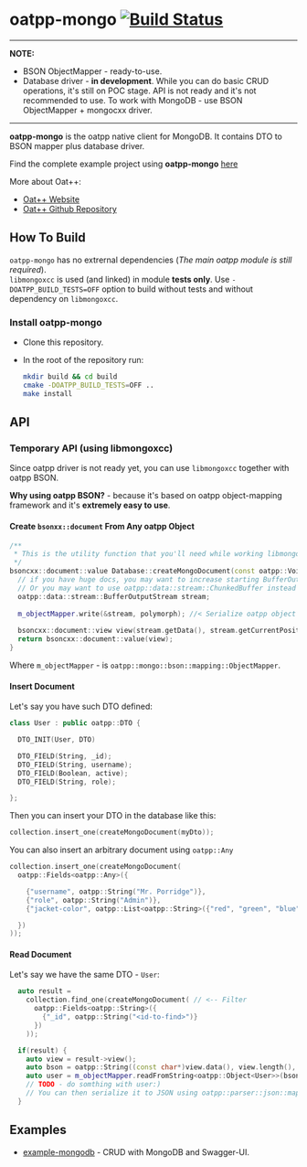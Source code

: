 # oatpp-mongo [![Build Status](https://dev.azure.com/lganzzzo/lganzzzo/_apis/build/status/oatpp.oatpp-mongo?branchName=master)](https://dev.azure.com/lganzzzo/lganzzzo/_build/latest?definitionId=26&branchName=master)

---
**NOTE:**  

- BSON ObjectMapper - ready-to-use.
- Database driver - **in development**. While you can do basic CRUD operations, it's still on POC stage. API is not ready and it's not recommended to use.
To work with MongoDB - use BSON ObjectMapper + mongocxx driver.
---

**oatpp-mongo** is the oatpp native client for MongoDB. It contains DTO to BSON mapper plus database driver.  

Find the complete example project using **oatpp-mongo** [here](https://github.com/oatpp/example-mongodb)

More about Oat++:

- [Oat++ Website](https://oatpp.io/)
- [Oat++ Github Repository](https://github.com/oatpp/oatpp)

## How To Build

`oatpp-mongo` has no extrernal dependencies (*The main oatpp module is still required*).  
`libmongoxcc` is used (and linked) in module **tests only**. Use `-DOATPP_BUILD_TESTS=OFF` option to build without tests and without dependency on `libmongoxcc`.

### Install oatpp-mongo

- Clone this repository. 
- In the root of the repository run:

   ```bash
   mkdir build && cd build
   cmake -DOATPP_BUILD_TESTS=OFF ..
   make install
   ```

## API

### Temporary API (using libmongoxcc)

Since oatpp driver is not ready yet, you can use `libmongoxcc` together with oatpp BSON.  

**Why using oatpp BSON?** - because it's based on oatpp object-mapping framework and 
it's **extremely easy to use**.

#### Create `bsonxx::document` From Any oatpp Object

```cpp
/**
 * This is the utility function that you'll need while working libmongoxcc
 */
bsoncxx::document::value Database::createMongoDocument(const oatpp::Void &polymorph) {
  // if you have huge docs, you may want to increase starting BufferOutputStream size.
  // Or you may want to use oatpp::data::stream::ChunkedBuffer instead - for no-copy growth.
  oatpp::data::stream::BufferOutputStream stream;
  
  m_objectMapper.write(&stream, polymorph); //< Serialize oatpp object to BSON.
  
  bsoncxx::document::view view(stream.getData(), stream.getCurrentPosition());
  return bsoncxx::document::value(view);
}
```

Where `m_objectMapper` - is `oatpp::mongo::bson::mapping::ObjectMapper`.

#### Insert Document

Let's say you have such DTO defined:

```cpp
class User : public oatpp::DTO {

  DTO_INIT(User, DTO)

  DTO_FIELD(String, _id);
  DTO_FIELD(String, username);
  DTO_FIELD(Boolean, active);
  DTO_FIELD(String, role);

};
```

Then you can insert your DTO in the database like this:

```cpp
collection.insert_one(createMongoDocument(myDto));
```

You can also insert an arbitrary document using `oatpp::Any`

```cpp
collection.insert_one(createMongoDocument(
  oatpp::Fields<oatpp::Any>({

    {"username", oatpp::String("Mr. Porridge")},
    {"role", oatpp::String("Admin")},
    {"jacket-color", oatpp::List<oatpp::String>({"red", "green", "blue"})}

  })
));
```

#### Read Document

Let's say we have the same DTO - `User`:

```cpp
  auto result =
    collection.find_one(createMongoDocument( // <-- Filter
      oatpp::Fields<oatpp::String>({
        {"_id", oatpp::String("<id-to-find>")}
      })
    ));

  if(result) {
    auto view = result->view();
    auto bson = oatpp::String((const char*)view.data(), view.length(), false /* to not copy view data */);
    auto user = m_objectMapper.readFromString<oatpp::Object<User>>(bson);
    // TODO - do somthing with user:)
    // You can then serialize it to JSON using oatpp::parser::json::mapping::ObjectMapper
  }
```

## Examples

- [example-mongodb](https://github.com/oatpp/example-mongodb) - CRUD with MongoDB and Swagger-UI.
